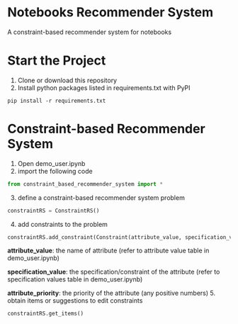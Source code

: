 # Notebooks Recommender System
A constraint-based recommender system for notebooks

# Start the Project
1. Clone or download this repository
2. Install python packages listed in requirements.txt with PyPI
```
pip install -r requirements.txt
```

# Constraint-based Recommender System
1. Open demo_user.ipynb
2. import the following code
```python
from constraint_based_recommender_system import *
```
3. define a constraint-based recommender system problem
```python
constraintRS = ConstraintRS()
```
4. add constraints to the problem
```python
constraintRS.add_constraint(Constraint(attribute_value, specification_value, attribute_priority))
```
**attribute_value**: the name of attribute (refer to attribute value table in demo_user.ipynb)

**specification_value**: the specification/constraint of the attribute (refer to specification values table in demo_user.ipynb)

**attribute_priority**: the priority of the attribute (any positive numbers)
5. obtain items or suggestions to edit constraints
```python
constraintRS.get_items()
```